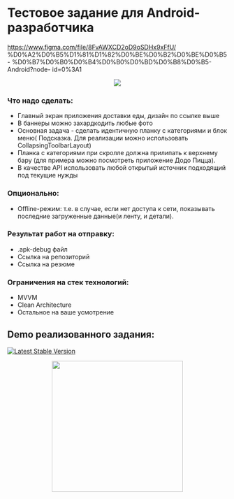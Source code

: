 # Тестовое задание для Android-разработчика

https://www.figma.com/file/8FvAWXCD2oD9oSDHx9xFfU/
%D0%A2%D0%B5%D1%81%D1%82%D0%BE%D0%B2%D0%BE%D0%B5-
%D0%B7%D0%B0%D0%B4%D0%B0%D0%BD%D0%B8%D0%B5-Android?node-
id=0%3A1

<p align="center">
    <a><img src="https://user-images.githubusercontent.com/91154478/196668890-19ced122-903e-401b-8332-e31db7f33a22.png"/></a>
</p>

### Что надо сделать:
* Главный экран приложения доставки еды, дизайн по ссылке выше
* В баннеры можно захардкодить любые фото
* Основная задача - сделать идентичную планку с категориями и блок меню( Подсказка. Для реализации можно использовать CollapsingToolbarLayout)
* Планка с категориями при скролле должна прилипать к верхнему бару (для примера можно посмотреть приложение Додо Пицца).
* В качестве API использовать любой открытый источник подходящий под текущие нужды

### Опционально:
* Offline-режим: т.е. в случае, если нет доступа к сети, показывать последние загруженные данные(и ленту, и детали).

### Результат работ на отправку:
* .apk-debug файл
* Ссылка на репозиторий
* Ссылка на резюме
 
### Ограничения на стек технологий:
* MVVM
* Clean Architecture
* Остальное на ваше усмотрение

## Demo реализованного задания:
[![Latest Stable Version](https://img.shields.io/badge/version-1.0.0-green)](https://img.shields.io/badge/version-1.0.0-green)
<p align="center">
    <a><img src="https://user-images.githubusercontent.com/91154478/196668168-ed8a8751-951e-44e4-8890-49caff46bd5e.gif" width="300"/></a>
</p>
